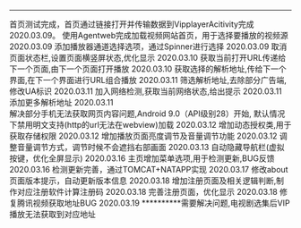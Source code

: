 **********
首页测试完成，首页通过链接打开并传输数据到VipplayerAcitivity完成   2020.03.09。
使用Agentweb完成加载视频网站首页，用于选择要播放的视频源           2020.03.09
添加播放器通道选择选项，通过Spinner进行选择                        2020.03.09
取消页面状态栏,设置页面横竖屏状态,优化显示                         2020.03.10
获取当前打开URL传递给下一个页面,由下一个页面打开播放               2020.03.10
获取选择的解析地址,传给下一个界面,在下一个界面进行URL组合播放      2020.03.11
筛选解析地址,去除部分广告端,修改UA标识                             2020.03.11
加入网络检测,获取当前网络状态,给出提示                             2020.03.11
添加更多解析地址                                                   2020.03.11  
解决部分手机无法获取网页内容问题,Android 9.0（API级别28）开始,
默认情况下禁用明文支持(http的url无法在webview)加载                 2020.03.12
增加动态授权类,用于获取存储权限                                    2020.03.12
增加播放页面亮度调节及音量调节功能                                 2020.03.12
调整音量调节方式，调节时候不会遮挡右部画面                         2020.03.13
自动隐藏导航栏(虚拟按键，优化全屏显示)                             2020.03.16
主页增加菜单选项,用于检测更新,BUG反馈                              2020.03.16
检测更新完善，通过TOMCAT+NATAPP实现                                2020.03.17
修改about页面版本提示，自动更新版本信息                            2020.03.18
增加注册页面及相关逻辑判断,制作对应注册软件计算注册码              2020.03.18
完善注册页面，优化显示                                             2020.03.18
修复腾讯视频获取地址BUG                                            2020.03.19
**********需要解决问题,电视剧选集后VIP播放无法获取到对应地址                